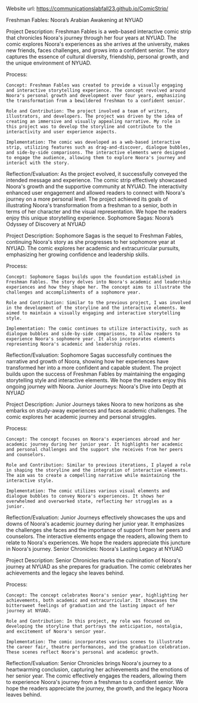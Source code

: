 


Website url: https://communicationslabfall23.github.io/ComicStrip/









Freshman Fables: Noora’s Arabian Awakening at NYUAD

Project Description:
Freshman Fables is a web-based interactive comic strip that chronicles Noora's journey through her four years at NYUAD. The comic explores Noora's experiences as she arrives at the university, makes new friends, faces challenges, and grows into a confident senior. The story captures the essence of cultural diversity, friendship, personal growth, and the unique environment of NYUAD.

Process:

    Concept: Freshman Fables was created to provide a visually engaging and interactive storytelling experience. The concept revolved around Noora's personal growth and development over four years, emphasizing the transformation from a bewildered freshman to a confident senior.

    Role and Contribution: The project involved a team of writers, illustrators, and developers. The project was driven by the idea of creating an immersive and visually appealing narrative. My role in this project was to develop the storyline and contribute to the interactivity and user experience aspects.

    Implementation: The comic was developed as a web-based interactive strip, utilizing features such as drag-and-discover, dialogue bubbles, and side-by-side comparisons. The interactive elements were designed to engage the audience, allowing them to explore Noora's journey and interact with the story.

Reflection/Evaluation:
As the project evolved, it successfully conveyed the intended message and experience. The comic strip effectively showcased Noora's growth and the supportive community at NYUAD. The interactivity enhanced user engagement and allowed readers to connect with Noora's journey on a more personal level. The project achieved its goals of illustrating Noora's transformation from a freshman to a senior, both in terms of her character and the visual representation. We hope the readers enjoy this unique storytelling experience.
Sophomore Sagas: Noora’s Odyssey of Discovery at NYUAD

Project Description:
Sophomore Sagas is the sequel to Freshman Fables, continuing Noora's story as she progresses to her sophomore year at NYUAD. The comic explores her academic and extracurricular pursuits, emphasizing her growing confidence and leadership skills.

Process:

    Concept: Sophomore Sagas builds upon the foundation established in Freshman Fables. The story delves into Noora's academic and leadership experiences and how they shape her. The concept aims to illustrate the challenges and accomplishments of a sophomore year.

    Role and Contribution: Similar to the previous project, I was involved in the development of the storyline and the interactive elements. We aimed to maintain a visually engaging and interactive storytelling style.

    Implementation: The comic continues to utilize interactivity, such as dialogue bubbles and side-by-side comparisons, to allow readers to experience Noora's sophomore year. It also incorporates elements representing Noora's academic and leadership roles.

Reflection/Evaluation:
Sophomore Sagas successfully continues the narrative and growth of Noora, showing how her experiences have transformed her into a more confident and capable student. The project builds upon the success of Freshman Fables by maintaining the engaging storytelling style and interactive elements. We hope the readers enjoy this ongoing journey with Noora.
Junior Journeys: Noora's Dive into Depth at NYUAD

Project Description:
Junior Journeys takes Noora to new horizons as she embarks on study-away experiences and faces academic challenges. The comic explores her academic journey and personal struggles.

Process:

    Concept: The concept focuses on Noora's experiences abroad and her academic journey during her junior year. It highlights her academic and personal challenges and the support she receives from her peers and counselors.

    Role and Contribution: Similar to previous iterations, I played a role in shaping the storyline and the integration of interactive elements. The aim was to create a compelling narrative while maintaining the interactive style.

    Implementation: The comic utilizes various visual elements and dialogue bubbles to convey Noora's experiences. It shows her overwhelmed and overworked state, reflecting her struggles as a junior.

Reflection/Evaluation:
Junior Journeys effectively showcases the ups and downs of Noora's academic journey during her junior year. It emphasizes the challenges she faces and the importance of support from her peers and counselors. The interactive elements engage the readers, allowing them to relate to Noora's experiences. We hope the readers appreciate this juncture in Noora's journey.
Senior Chronicles: Noora's Lasting Legacy at NYUAD

Project Description:
Senior Chronicles marks the culmination of Noora's journey at NYUAD as she prepares for graduation. The comic celebrates her achievements and the legacy she leaves behind.

Process:

    Concept: The concept celebrates Noora's senior year, highlighting her achievements, both academic and extracurricular. It showcases the bittersweet feelings of graduation and the lasting impact of her journey at NYUAD.

    Role and Contribution: In this project, my role was focused on developing the storyline that portrays the anticipation, nostalgia, and excitement of Noora's senior year.

    Implementation: The comic incorporates various scenes to illustrate the career fair, theatre performances, and the graduation celebration. These scenes reflect Noora's personal and academic growth.

Reflection/Evaluation:
Senior Chronicles brings Noora's journey to a heartwarming conclusion, capturing her achievements and the emotions of her senior year. The comic effectively engages the readers, allowing them to experience Noora's journey from a freshman to a confident senior. We hope the readers appreciate the journey, the growth, and the legacy Noora leaves behind.
